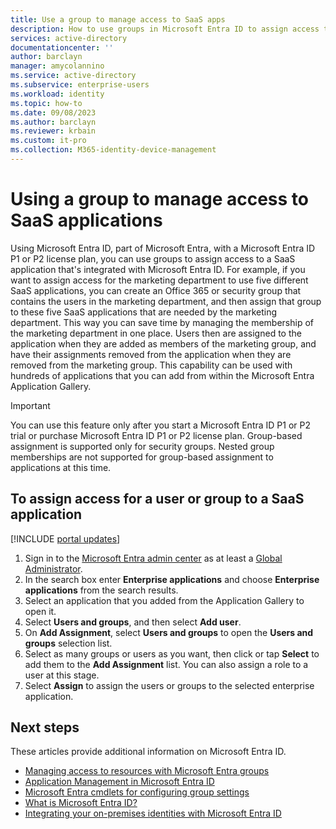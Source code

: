 ```yaml
---
title: Use a group to manage access to SaaS apps
description: How to use groups in Microsoft Entra ID to assign access to SaaS applications that are integrated with Microsoft Entra ID.
services: active-directory
documentationcenter: ''
author: barclayn
manager: amycolannino
ms.service: active-directory
ms.subservice: enterprise-users
ms.workload: identity
ms.topic: how-to
ms.date: 09/08/2023
ms.author: barclayn
ms.reviewer: krbain
ms.custom: it-pro
ms.collection: M365-identity-device-management
---
```

# Using a group to manage access to SaaS applications

Using Microsoft Entra ID, part of Microsoft Entra, with a Microsoft Entra ID P1 or P2 license plan, you can use groups to assign access to a SaaS application that's integrated with Microsoft Entra ID. For example, if you want to assign access for the marketing department to use five different SaaS applications, you can create an Office 365 or security group that contains the users in the marketing department, and then assign that group to these five SaaS applications that are needed by the marketing department. This way you can save time by managing the membership of the marketing department in one place. Users then are assigned to the application when they are added as members of the marketing group, and have their assignments removed from the application when they are removed from the marketing group. This capability can be used with hundreds of applications that you can add from within the Microsoft Entra Application Gallery.

> [!IMPORTANT]
> You can use this feature only after you start a Microsoft Entra ID P1 or P2 trial or purchase Microsoft Entra ID P1 or P2 license plan.
> Group-based assignment is supported only for security groups.
> Nested group memberships are not supported for group-based assignment to applications at this time.

## To assign access for a user or group to a SaaS application

[!INCLUDE [portal updates](~/articles/active-directory/includes/portal-update.md)]

1. Sign in to the [Microsoft Entra admin center](https://entra.microsoft.com) as at least a [Global Administrator](~/identity/role-based-access-control/permissions-reference.md#global-administrator).
1. In the search box enter **Enterprise applications** and choose **Enterprise applications** from the search results.
1. Select an application that you added from the Application Gallery to open it.
1. Select **Users and groups**, and then select **Add user**.
1. On **Add Assignment**, select **Users and groups** to open the **Users and groups** selection list.
1. Select as many groups or users as you want, then click or tap **Select** to add them to the **Add Assignment** list. You can also assign a role to a user at this stage.
1. Select **Assign** to assign the users or groups to the selected enterprise application.

## Next steps
These articles provide additional information on Microsoft Entra ID.

* [Managing access to resources with Microsoft Entra groups](../fundamentals/concept-learn-about-groups.md)
* [Application Management in Microsoft Entra ID](~/identity/enterprise-apps/what-is-application-management.md)
* [Microsoft Entra cmdlets for configuring group settings](../enterprise-users/groups-settings-cmdlets.md)
* [What is Microsoft Entra ID?](../fundamentals/whatis.md)
* [Integrating your on-premises identities with Microsoft Entra ID](../hybrid/whatis-hybrid-identity.md)

